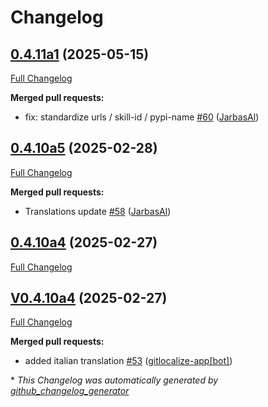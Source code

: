 # Changelog

## [0.4.11a1](https://github.com/OpenVoiceOS/ovos-skill-boot-finished/tree/0.4.11a1) (2025-05-15)

[Full Changelog](https://github.com/OpenVoiceOS/ovos-skill-boot-finished/compare/0.4.10a5...0.4.11a1)

**Merged pull requests:**

- fix: standardize urls / skill-id / pypi-name [\#60](https://github.com/OpenVoiceOS/ovos-skill-boot-finished/pull/60) ([JarbasAl](https://github.com/JarbasAl))

## [0.4.10a5](https://github.com/OpenVoiceOS/ovos-skill-boot-finished/tree/0.4.10a5) (2025-02-28)

[Full Changelog](https://github.com/OpenVoiceOS/ovos-skill-boot-finished/compare/0.4.10a4...0.4.10a5)

**Merged pull requests:**

- Translations update [\#58](https://github.com/OpenVoiceOS/ovos-skill-boot-finished/pull/58) ([JarbasAl](https://github.com/JarbasAl))

## [0.4.10a4](https://github.com/OpenVoiceOS/ovos-skill-boot-finished/tree/0.4.10a4) (2025-02-27)

[Full Changelog](https://github.com/OpenVoiceOS/ovos-skill-boot-finished/compare/V0.4.10a4...0.4.10a4)

## [V0.4.10a4](https://github.com/OpenVoiceOS/ovos-skill-boot-finished/tree/V0.4.10a4) (2025-02-27)

[Full Changelog](https://github.com/OpenVoiceOS/ovos-skill-boot-finished/compare/0.4.10...V0.4.10a4)

**Merged pull requests:**

- added italian translation [\#53](https://github.com/OpenVoiceOS/ovos-skill-boot-finished/pull/53) ([gitlocalize-app[bot]](https://github.com/apps/gitlocalize-app))



\* *This Changelog was automatically generated by [github_changelog_generator](https://github.com/github-changelog-generator/github-changelog-generator)*
